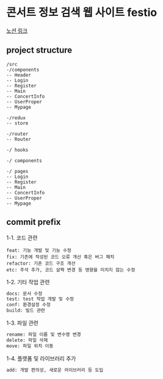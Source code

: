 # 콘서트 정보 검색 웹 사이트 festio
[노션 링크](https://www.notion.so/e273980c10414efdb62e0667822771bb?d=748129315fa941b3bbd851a87e1df232)

## project structure
```text
/src
-/components
-- Header
-- Login
-- Register
-- Main
-- ConcertInfo
-- UserProper
-- Mypage

-/redux
-- store

-/router
-- Router

-/ hooks

-/ components

-/ pages
-- Login
-- Register
-- Main
-- ConcertInfo
-- UserProper
-- Mypage
```

## commit prefix
1-1. 코드 관련
```
feat: 기능 개발 및 기능 수정
fix: 기존에 작성된 코드 오류 개선 혹은 버그 패치
refactor: 기존 코드 구조 개선
etc: 주석 추가, 코드 살짝 변경 등 영향을 미치지 않는 수정
```

1-2. 기타 작업 관련
```bash
docs: 문서 수정 
test: test 작업 개발 및 수정
conf: 환경설정 수정
build: 빌드 관련
```
1-3. 파일 관련
```bash
rename: 파일 이름 및 변수명 변경
delete: 파일 삭제
move: 파일 위치 이동
```
1-4. 플랫폼 및 라이브러리 추가
```bash
add: 개발 편의성, 새로운 라이브러리 등 도입
```